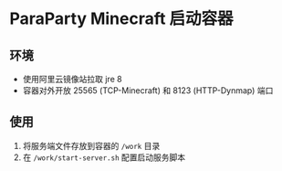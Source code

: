 # ParaParty Minecraft 启动容器

## 环境
- 使用阿里云镜像站拉取 jre 8
- 容器对外开放 25565 (TCP-Minecraft) 和 8123 (HTTP-Dynmap) 端口

## 使用
1. 将服务端文件存放到容器的 `/work` 目录
2. 在 `/work/start-server.sh` 配置启动服务脚本